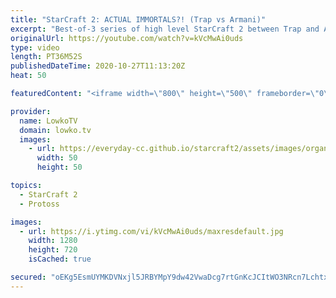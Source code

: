 ```yaml
---
title: "StarCraft 2: ACTUAL IMMORTALS?! (Trap vs Armani)"
excerpt: "Best-of-3 series of high level StarCraft 2 between Trap and Armani. In this Protoss versus Zerg we see a variety of build orders from both players, and surprisingly enough... No Void Rays!  Become a YouTube member: https://lowko.tv/join Support my work on Patreon: http://www.patreon.com/lowkotv  My second"
originalUrl: https://youtube.com/watch?v=kVcMwAi0uds
type: video
length: PT36M52S
publishedDateTime: 2020-10-27T11:13:20Z
heat: 50

featuredContent: "<iframe width=\"800\" height=\"500\" frameborder=\"0\" src=\"https://www.youtube.com/embed/kVcMwAi0uds\" allow=\"accelerometer; autoplay; encrypted-media; gyroscope; picture-in-picture\" allowfullscreen></iframe>"

provider:
  name: LowkoTV
  domain: lowko.tv
  images:
    - url: https://everyday-cc.github.io/starcraft2/assets/images/organizations/lowko.tv-50x50.jpg
      width: 50
      height: 50

topics:
  - StarCraft 2
  - Protoss

images:
  - url: https://i.ytimg.com/vi/kVcMwAi0uds/maxresdefault.jpg
    width: 1280
    height: 720
    isCached: true

secured: "oEKg5EsmUYMKDVNxjl5JRBYMpY9dw42VwaDcg7rtGnKcJCItWO3NRcn7Lchtxch4YcLvEcprVqoZpyVSQdp0SE6OmSPMpl6QRT949+aPxnY8K5hRVSeTOldKZAKdp5KEmUb2vG3/qKhfB1yobfJBUmfFn3YdR6dnW2uT/nh3R9k9srVs+gXGwZE70TxrdfArtlQ8gGQ/DyAr+oyIV+WdHVyZWvj+Z83bhhTuz5e5D6flhP/4pHM0sapDmS2TgtgsfVrL3T7qY/51bTIFU6Y3RpDH1Agi6qb5R4/y+VOlzbZJAES+6ZO2NnElOYbH6eUoPQhqkvGJROjENqK9dwkqf7MfFJZAVCJCDztNXEqJwCOsrm4I0YoGVvPsTgIKz/y/tuptXtuFHM/hgPLBcwPj6bKL37rzK+li2Y7RFhmYdZmE+7zohj5z48j8awjdOMOU;JfqJZv4MolV97Z4/gTfZFw=="
---
```


